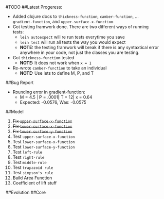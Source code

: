 #TODO
##Latest Progeress:
* Added clojure docs to `thickness-function`, `camber-function`,
... `gradient-function`, and `upper-surface-x-function`
* Got testing framwork done. There are two different ways of running tests:
  * `lein autoexpect` will re run tests everytime you save
  * `lein test` will run all tests the way you would expect
  * **NOTE:** the testing framwork will break if there is any syntaxtical error anywhere in your code,
not just the classes you are testing.
* Got `thickness-function` tested
  * **NOTE:** It does not work when `x = 1`
* Re-wrote `camber-function` to take an individual
  * **NOTE:** Use lets to define M, P, and T

##Bug Report
* Rounding error in gradient-function:
  * M = 4.5 | P = .0001| T = 12| x = 0.64
  * Expected: -0.0576, Was: -0.0575

##Model
1. ~~Fix `upper-surface-x-function`~~
2. ~~Fix `lower-surface-x-function`~~
3. ~~Fix `lower-surface-y-function`~~
4. Test `upper-surface-x-function`
5. Test `lower-surface-x-function`
6. Test `lower-surface-y-function`
7. Test `left-rule`
8. Test `right-rule`
9. Test `middle-rule`
10. Test `trapazoid rule`
11. Test `simpson's rule`
12. Build Area Function
13. Coefficient of lift stuff

##Evolution
##Core
